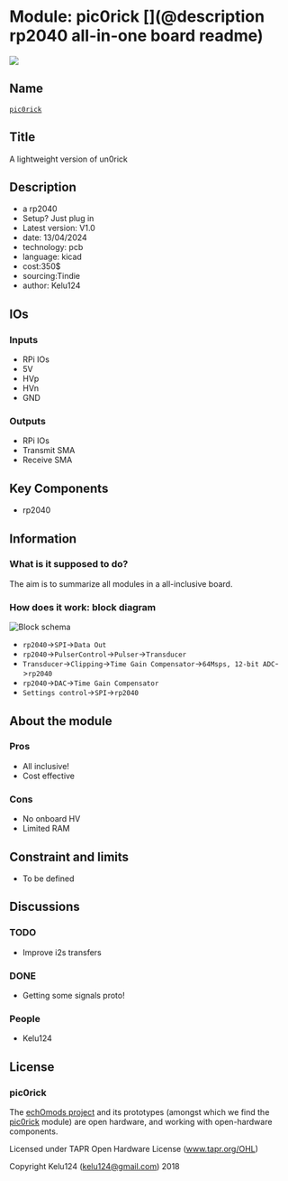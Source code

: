 # Module: pic0rick [](@description rp2040 all-in-one board readme)

![](/pic0rick/viewme.png)

## Name

[`pic0rick`]()

## Title

A lightweight version of un0rick

## Description

* a rp2040
* Setup? Just plug in
* Latest version: V1.0
* date: 13/04/2024
* technology: pcb
* language: kicad
* cost:350$
* sourcing:Tindie
* author: Kelu124

## IOs

### Inputs

* RPi IOs
* 5V
* HVp
* HVn
* GND

### Outputs

* RPi IOs
* Transmit SMA
* Receive SMA

## Key Components

* rp2040
## Information

### What is it supposed to do?

The aim is to summarize all modules in a all-inclusive board. 


### How does it work: block diagram

![Block schema](/pic0rick/source/blocks.png)

* `rp2040`->`SPI`->`Data Out`
* `rp2040`->`PulserControl`->`Pulser`->`Transducer`
* `Transducer`->`Clipping`->`Time Gain Compensator`->`64Msps, 12-bit ADC`->`rp2040`
* `rp2040`->`DAC`->`Time Gain Compensator` 
* `Settings control`->`SPI`->`rp2040`


## About the module

### Pros

* All inclusive!
* Cost effective 

### Cons

* No onboard HV
* Limited RAM

## Constraint and limits

* To be defined

## Discussions

### TODO

* Improve i2s transfers

### DONE

* Getting some signals proto!

### People

* Kelu124

## License

### pic0rick 

The [echOmods project](https://github.com/kelu124/echomods/) and its prototypes (amongst which we find the [pic0rick](/pic0rick/) module) are open hardware, and working with open-hardware components.

Licensed under TAPR Open Hardware License (www.tapr.org/OHL)

Copyright Kelu124 (kelu124@gmail.com) 2018
